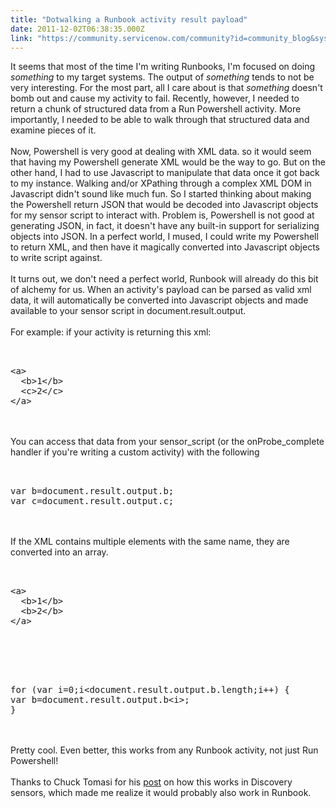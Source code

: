 ```yaml
---
title: "Dotwalking a Runbook activity result payload"
date: 2011-12-02T06:38:35.000Z
link: "https://community.servicenow.com/community?id=community_blog&sys_id=8d0daaa5dbd0dbc01dcaf3231f961919"
---
```

<p>It seems that most of the time I'm writing Runbooks, I'm focused on doing <i>something</i> to my target systems. The output of <i>something</i> tends to not be very interesting. For the most part, all I care about is that <i>something</i> doesn't bomb out and cause my activity to fail. Recently, however, I needed to return a chunk of structured data from a Run Powershell activity. More importantly, I needed to be able to walk through that structured data and examine pieces of it.<br /><br />Now, Powershell is very good at dealing with XML data. so it would seem that having my Powershell generate XML would be the way to go. But on the other hand, I had to use Javascript to manipulate that data once it got back to my instance. Walking and/or XPathing through a complex XML DOM in Javascript didn't sound like much fun. So I started thinking about making the Powershell return JSON that would be decoded into Javascript objects for my sensor script to interact with. Problem is, Powershell is not good at generating JSON, in fact, it doesn't have any built-in support for serializing objects into JSON. In a perfect world, I mused, I could write my Powershell to return XML, and then have it magically converted into Javascript objects to write script against.<br /><br />It turns out, we don't need a perfect world, Runbook will already do this bit of alchemy for us. When an activity's payload can be parsed as valid xml data, it will automatically be converted into Javascript objects and made available to your sensor script in document.result.output.<br /><br />For example: if your activity is returning this xml:<br /><pre __default_attr="plain" __jive_macro_name="code" class="jive_text_macro jive_macro_code"><br /><br />&lt;a&gt;<br />  &lt;b&gt;1&lt;/b&gt;<br />  &lt;c&gt;2&lt;/c&gt;<br />&lt;/a&gt;<br /></pre><br /><br />You can access that data from your sensor_script (or the onProbe_complete handler if you're writing a custom activity) with the following<br /><pre __default_attr="plain" __jive_macro_name="code" class="jive_text_macro jive_macro_code"><br /><br />var b=document.result.output.b;<br />var c=document.result.output.c;<br /></pre><br /><br />If the XML contains multiple elements with the same name, they are converted into an array.<br /><pre __default_attr="plain" __jive_macro_name="code" class="jive_text_macro jive_macro_code"><br /><br />&lt;a&gt;<br />  &lt;b&gt;1&lt;/b&gt;<br />  &lt;b&gt;2&lt;/b&gt;<br />&lt;/a&gt;<br /></pre><br /><br /><pre __default_attr="plain" __jive_macro_name="code" class="jive_text_macro jive_macro_code"><br /><br />for (var i=0;i&lt;document.result.output.b.length;i++) {<br />var b=document.result.output.b&lt;i&gt;;<br />}<br /></pre><br /><br />Pretty cool. Even better, this works from any Runbook activity, not just Run Powershell!<br /><br />Thanks to Chuck Tomasi for his <a href='http://community.service-now.com/blog/ctomasi/discovery-parsing-retrieved-xml-files'>post</a> on how this works in Discovery sensors, which made me realize it would probably also work in Runbook.</p>